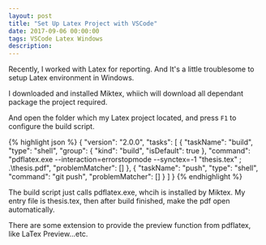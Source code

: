 ```yaml
---
layout: post
title: "Set Up Latex Project with VSCode"
date: 2017-09-06 00:00:00
tags: VSCode Latex Windows
description: 
---
```


Recently, I worked with Latex for reporting. And It's a little troublesome to setup Latex environment in Windows. 

I downloaded and installed Miktex, whiich will download all dependant package the project required.  

And open the folder which my Latex project located, and press `F1` to configure the build script.


{% highlight json %}
{
    "version": "2.0.0",
    "tasks": [
        {
            "taskName": "build",
            "type": "shell",
            "group": {
                "kind": "build",
                "isDefault": true
            },
            "command": "pdflatex.exe --interaction=errorstopmode --synctex=-1 \"thesis.tex\" ; .\\thesis.pdf",
            "problemMatcher": []
        },
        {
            "taskName": "push",
            "type": "shell",
            "command": "git push",
            "problemMatcher": []
        }
    ]
}
{% endhighlight %}

The build script just calls pdflatex.exe, whcih is installed by Miktex. My entry file is thesis.tex, then after build finished, make the pdf open automatically.

There are some extension to provide the preview function from pdflatex, like LaTex Preview...etc.